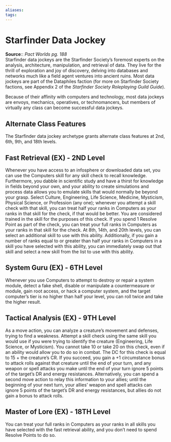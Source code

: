 ```yaml
---
aliases: 
tags: 
---
```


# Starfinder Data Jockey

**Source**:: _Pact Worlds pg. 188_  
Starfinder data jockeys are the Starfinder Society’s foremost experts on the analysis, architecture, manipulation, and retrieval of data. They live for the thrill of exploration and joy of discovery, delving into databases and networks much like a field agent ventures into ancient ruins. Most data jockeys are part of the Dataphiles faction (for more on Starfinder Society factions, see Appendix 2 of the _Starfinder Society Roleplaying Guild Guide_).

Because of their affinity with computers and technology, most data jockeys are envoys, mechanics, operatives, or technomancers, but members of virtually any class can become successful data jockeys.

## Alternate Class Features

The Starfinder data jockey archetype grants alternate class features at 2nd, 6th, 9th, and 18th levels.  

## Fast Retrieval (EX) - 2ND Level

Whenever you have access to an infosphere or downloaded data set, you can use the Computers skill for any skill check to recall knowledge. Furthermore, you dabble in scientific study and have a thirst for knowledge in fields beyond your own, and your ability to create simulations and process data allows you to emulate skills that would normally be beyond your grasp. Select Culture, Engineering, Life Science, Medicine, Mysticism, Physical Science, or Profession (any one); whenever you attempt a skill check with that skill, you can treat half your ranks in Computers as your ranks in that skill for the check, if that would be better. You are considered trained in the skill for the purposes of this check. If you spend 1 Resolve Point as part of the check, you can treat your full ranks in Computers as your ranks in that skill for the check. At 8th, 14th, and 20th levels, you can select an additional skill to use with this ability. Additionally, if you gain a number of ranks equal to or greater than half your ranks in Computers in a skill you have selected with this ability, you can immediately swap out that skill and select a new skill from the list to use with this ability.  

## System Guru (EX) - 6TH Level

Whenever you use Computers to attempt to destroy or repair a system module, detect a fake shell, disable or manipulate a countermeasure or module, gain root access, or hack a computer system, and the target computer’s tier is no higher than half your level, you can roll twice and take the higher result.  

## Tactical Analysis (EX) - 9TH Level

As a move action, you can analyze a creature’s movement and defenses, trying to find a weakness. Attempt a skill check using the same skill you would use if you were trying to identify the creature (Engineering, Life Science, or Mysticism). You cannot take 10 or take 20 on this check, even if an ability would allow you to do so in combat. The DC for this check is equal to 15 + the creature’s CR. If you succeed, you gain a +1 circumstance bonus to attack rolls against that creature until the end of your turn, and any weapon or spell attacks you make until the end of your turn ignore 5 points of the target’s DR and energy resistances. Alternatively, you can spend a second move action to relay this information to your allies; until the beginning of your next turn, your allies’ weapon and spell attacks can ignore 5 points of the target’s DR and energy resistances, but allies do not gain a bonus to attack rolls.  

## Master of Lore (EX) - 18TH Level

You can treat your full ranks in Computers as your ranks in all skills you have selected with the fast retrieval ability, and you don’t need to spend Resolve Points to do so.
